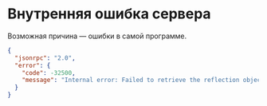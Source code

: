 # Внутренняя ошибка сервера

Возможная причина — ошибки в самой программе.

```json
{
  "jsonrpc": "2.0",
  "error": {
    "code": -32500,
    "message": "Internal error: Failed to retrieve the reflection object"
  }
}
```